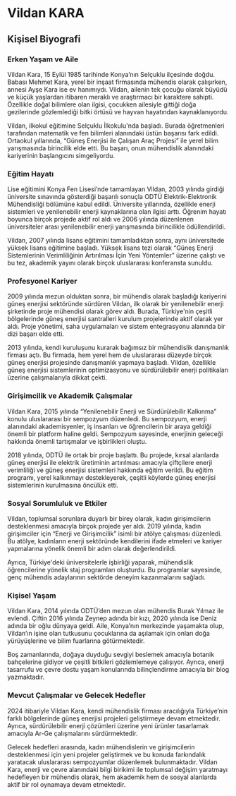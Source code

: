 # Vildan KARA

## Kişisel Biyografi

### Erken Yaşam ve Aile

Vildan Kara, 15 Eylül 1985 tarihinde Konya’nın Selçuklu ilçesinde doğdu. Babası Mehmet Kara, yerel bir inşaat firmasında mühendis olarak çalışırken, annesi Ayşe Kara ise ev hanımıydı. Vildan, ailenin tek çocuğu olarak büyüdü ve küçük yaşlardan itibaren meraklı ve araştırmacı bir karaktere sahipti. Özellikle doğal bilimlere olan ilgisi, çocukken ailesiyle gittiği doğa gezilerinde gözlemlediği bitki örtüsü ve hayvan hayatından kaynaklanıyordu.

Vildan, ilkokul eğitimine Selçuklu İlkokulu'nda başladı. Burada öğretmenleri tarafından matematik ve fen bilimleri alanındaki üstün başarısı fark edildi. Ortaokul yıllarında, “Güneş Enerjisi ile Çalışan Araç Projesi” ile yerel bilim yarışmasında birincilik elde etti. Bu başarı, onun mühendislik alanındaki kariyerinin başlangıcını simgeliyordu.

### Eğitim Hayatı

Lise eğitimini Konya Fen Lisesi’nde tamamlayan Vildan, 2003 yılında girdiği üniversite sınavında gösterdiği başarılı sonuçla ODTÜ Elektrik-Elektronik Mühendisliği bölümüne kabul edildi. Üniversite yıllarında, özellikle enerji sistemleri ve yenilenebilir enerji kaynaklarına olan ilgisi arttı. Öğrenim hayatı boyunca birçok projede aktif rol aldı ve 2006 yılında düzenlenen üniversiteler arası yenilenebilir enerji yarışmasında birincilikle ödüllendirildi.

Vildan, 2007 yılında lisans eğitimini tamamladıktan sonra, aynı üniversitede yüksek lisans eğitimine başladı. Yüksek lisans tezi olarak “Güneş Enerji Sistemlerinin Verimliliğinin Artırılması İçin Yeni Yöntemler” üzerine çalıştı ve bu tez, akademik yayını olarak birçok uluslararası konferansta sunuldu.

### Profesyonel Kariyer

2009 yılında mezun olduktan sonra, bir mühendis olarak başladığı kariyerini güneş enerjisi sektöründe sürdüren Vildan, ilk olarak bir yenilenebilir enerji şirketinde proje mühendisi olarak görev aldı. Burada, Türkiye'nin çeşitli bölgelerinde güneş enerjisi santralleri kurulum projelerinde aktif olarak yer aldı. Proje yönetimi, saha uygulamaları ve sistem entegrasyonu alanında bir dizi başarı elde etti.

2013 yılında, kendi kuruluşunu kurarak bağımsız bir mühendislik danışmanlık firması açtı. Bu firmada, hem yerel hem de uluslararası düzeyde birçok güneş enerjisi projesinde danışmanlık yapmaya başladı. Vildan, özellikle güneş enerjisi sistemlerinin optimizasyonu ve sürdürülebilir enerji politikaları üzerine çalışmalarıyla dikkat çekti.

### Girişimcilik ve Akademik Çalışmalar

Vildan Kara, 2015 yılında “Yenilenebilir Enerji ve Sürdürülebilir Kalkınma” konulu uluslararası bir sempozyum düzenledi. Bu sempozyum, enerji alanındaki akademisyenler, iş insanları ve öğrencilerin bir araya geldiği önemli bir platform haline geldi. Sempozyum sayesinde, enerjinin geleceği hakkında önemli tartışmalar ve işbirlikleri oluştu.

2018 yılında, ODTÜ ile ortak bir proje başlattı. Bu projede, kırsal alanlarda güneş enerjisi ile elektrik üretiminin artırılması amacıyla çiftçilere enerji verimliliği ve güneş enerjisi sistemleri hakkında eğitim verildi. Bu eğitim programı, yerel kalkınmayı destekleyerek, çeşitli köylerde güneş enerjisi sistemlerinin kurulmasına öncülük etti.

### Sosyal Sorumluluk ve Etkiler

Vildan, toplumsal sorunlara duyarlı bir birey olarak, kadın girişimcilerin desteklenmesi amacıyla birçok projede yer aldı. 2019 yılında, kadın girişimciler için “Enerji ve Girişimcilik” isimli bir atölye çalışması düzenledi. Bu atölye, kadınların enerji sektöründe kendilerini ifade etmeleri ve kariyer yapmalarına yönelik önemli bir adım olarak değerlendirildi.

Ayrıca, Türkiye'deki üniversitelerle işbirliği yaparak, mühendislik öğrencilerine yönelik staj programları oluşturdu. Bu programlar sayesinde, genç mühendis adaylarının sektörde deneyim kazanmalarını sağladı.

### Kişisel Yaşam

Vildan Kara, 2014 yılında ODTÜ’den mezun olan mühendis Burak Yılmaz ile evlendi. Çiftin 2016 yılında Zeynep adında bir kızı, 2020 yılında ise Deniz adında bir oğlu dünyaya geldi. Aile, Konya’nın merkezinde yaşamakta olup, Vildan’ın işine olan tutkusunu çocuklarına da aşılamak için onları doğa yürüyüşlerine ve bilim fuarlarına götürmektedir.

Boş zamanlarında, doğaya duyduğu sevgiyi beslemek amacıyla botanik bahçelerine gidiyor ve çeşitli bitkileri gözlemlemeye çalışıyor. Ayrıca, enerji tasarrufu ve çevre dostu yaşam konularında bilinçlendirme amacıyla bir blog yazmaktadır.

### Mevcut Çalışmalar ve Gelecek Hedefler

2024 itibariyle Vildan Kara, kendi mühendislik firması aracılığıyla Türkiye’nin farklı bölgelerinde güneş enerjisi projeleri geliştirmeye devam etmektedir. Ayrıca, sürdürülebilir enerji çözümleri üzerine yeni ürünler tasarlamak amacıyla Ar-Ge çalışmalarını sürdürmektedir.

Gelecek hedefleri arasında, kadın mühendislerin ve girişimcilerin desteklenmesi için yeni projeler geliştirmek ve bu konuda farkındalık yaratacak uluslararası sempozyumlar düzenlemek bulunmaktadır. Vildan Kara, enerji ve çevre alanındaki bilgi birikimi ile toplumsal değişim yaratmayı hedefleyen bir mühendis olarak, hem akademik hem de sosyal alanlarda aktif bir rol oynamaya devam etmektedir.